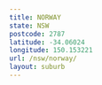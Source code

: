 ```yaml
---
title: NORWAY
state: NSW
postcode: 2787
latitude: -34.06024
longitude: 150.153221
url: /nsw/norway/
layout: suburb
---
```

